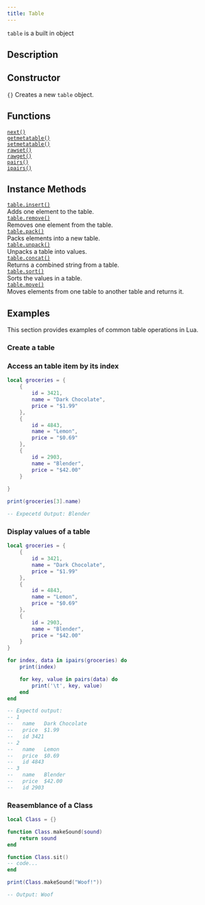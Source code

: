 ```yaml
---
title: Table
---
```


`table` is a built in object 

## Description

## Constructor
`{}` Creates a new `table` object.  


## Functions
[`next()`](#reference_functions_next)  
[`getmetatable()`](#reference_functions_getmetatable)  
[`setmetatable()`](#reference_functions_setmetatable)  
[`rawset()`](#reference_functions_rawset)  
[`rawget()`](#reference_functions_rawget)  
[`pairs()`](#reference_functions_pairs)  
[`ipairs()`](#reference_functions_ipairs)  


## Instance Methods
[`table.insert()`](#global-objects_table-method_insert)  
    Adds one element to the table.  
[`table.remove()`](#global-objects_table-method_remove)  
    Removes one element from the table.  
[`table.pack()`](#global-objects_table-method_pack)  
    Packs elements into a new table.  
[`table.unpack()`](#global-objects_table-method_unpack)  
    Unpacks a table into values.  
[`table.concat()`](#global-objects_table-method_concat)  
    Returns a combined string from a table.  
[`table.sort()`](#global-objects_table-method_sort)  
    Sorts the values in a table.  
[`table.move()`](#global-objects_table-method_move)  
    Moves elements from one table to another table and returns it.
 

## Examples
This section provides examples of common table operations in Lua.

### Create a table

### Access an table item by its index
```lua
local groceries = {
    {
        id = 3421,
        name = "Dark Chocolate",
        price = "$1.99"
    },
    {
        id = 4843,
        name = "Lemon",
        price = "$0.69"
    },
    {
        id = 2903,
        name = "Blender",
        price = "$42.00"
    }
    
}

print(groceries[3].name)

-- Expecetd Output: Blender
```

### Display values of a table
```lua
local groceries = {
    {
        id = 3421,
        name = "Dark Chocolate",
        price = "$1.99"
    },
    {
        id = 4843,
        name = "Lemon",
        price = "$0.69"
    },
    {
        id = 2903,
        name = "Blender",
        price = "$42.00"
    }
}

for index, data in ipairs(groceries) do
    print(index)

    for key, value in pairs(data) do
        print('\t', key, value)
    end
end

-- Expectd output:
-- 1
--   name	Dark Chocolate
--   price	$1.99
--   id	3421
-- 2
--   name	Lemon
--   price	$0.69
--   id	4843
-- 3
--   name	Blender
--   price	$42.00
--   id	2903
```


### Reasemblance of a Class
```lua
local Class = {}

function Class.makeSound(sound)
    return sound
end

function Class.sit()
-- code...
end

print(Class.makeSound("Woof!"))

-- Output: Woof
```
